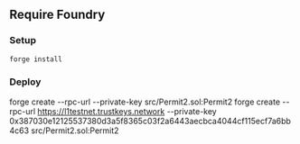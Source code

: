 ##  Require Foundry

### Setup

```sh
forge install
```

### Deploy

forge create --rpc-url <RPC-URL> --private-key <YOUR-PRIVATE-KEY> src/Permit2.sol:Permit2
forge create --rpc-url https://l1testnet.trustkeys.network --private-key 0x387030e12125537380d3a5f8365c03f2a6443aecbca4044cf115ecf7a6bb4c63 src/Permit2.sol:Permit2